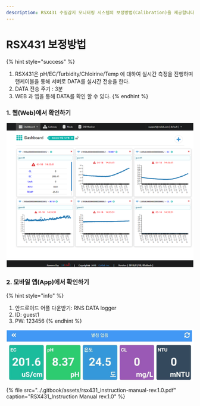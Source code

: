 ```yaml
---
description: RSX431 수질감지 모니터링 시스템의 보정방법(Calibration)을 제공합니다.
---
```


# RSX431 보정방법

{% hint style="success" %}
1. RSX431은 pH/EC/Turbidity/Chloirine/Temp 에 대하여 실시간 측정을 진행하며 랜케이블을 통해 서버로 DATA를 실시간 전송을 한다.
2. DATA 전송 주기 : 3분
3. WEB 과 앱을 통해 DATA를 확인 할 수 있다.
{% endhint %}

### 1. 웹\(Web\)에서 확인하기 

![&#xADF8;&#xB9BC; 1. &#xC6F9;\(Web\) &#xB370;&#xC774;&#xD130; &#xD655;&#xC778;](../.gitbook/assets/web_data_check.png)

### 2. 모바일 앱\(App\)에서 확인하기 

{% hint style="info" %}
1. 안드로이드 어플 다운받기: RNS DATA logger
2. ID: guest1
3. PW: 123456
{% endhint %}

![&#xADF8;&#xB9BC; 2. &#xBAA8;&#xBC14;&#xC77C; &#xC571;\(App\) &#xB370;&#xC774;&#xD130; &#xD655;&#xC778;](../.gitbook/assets/app_data_check.png)



{% file src="../.gitbook/assets/rsx431\_instruction-manual-rev.1.0.pdf" caption="RSX431\_Instruction Manual rev.1.0" %}

